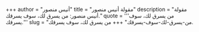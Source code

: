 +++
author = "أنيس منصور"
title = "مقولة أنيس منصور"
description = "مقولة أنيس منصور: من يسرق لك، سوف يسرقك."
quote = '''من يسرق لك، سوف يسرقك.'''
slug = "من-يسرق-لك-سوف-يسرقك"
+++
من يسرق لك، سوف يسرقك.
